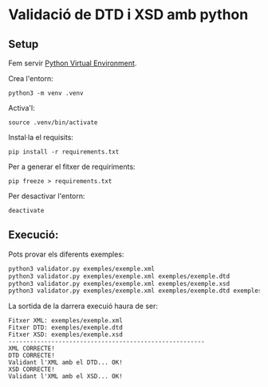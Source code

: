 # Validació de DTD i XSD amb python

## Setup

Fem servir [Python Virtual Environment](https://docs.python.org/3/library/venv.html).

Crea l'entorn:

    python3 -m venv .venv

Activa'l:

    source .venv/bin/activate

Instal·la el requisits:

    pip install -r requirements.txt

Per a generar el fitxer de requiriments:

    pip freeze > requirements.txt

Per desactivar l'entorn:

    deactivate

## Execució:

Pots provar els diferents exemples:

```bash
python3 validator.py exemples/exemple.xml
python3 validator.py exemples/exemple.xml exemples/exemple.dtd
python3 validator.py exemples/exemple.xml exemples/exemple.xsd
python3 validator.py exemples/exemple.xml exemples/exemple.dtd exemples/exemple.xsd
```

La sortida de la darrera execuió haura de ser:

    Fitxer XML: exemples/exemple.xml
    Fitxer DTD: exemples/exemple.dtd
    Fitxer XSD: exemples/exemple.xsd
    -------------------------------------------------------
    XML CORRECTE!
    DTD CORRECTE!
    Validant l'XML amb el DTD... OK!
    XSD CORRECTE!
    Validant l'XML amb el XSD... OK!